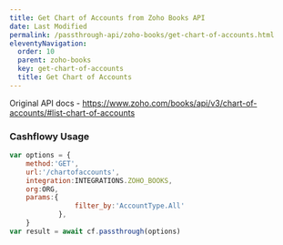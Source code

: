 ```yaml
---
title: Get Chart of Accounts from Zoho Books API
date: Last Modified 
permalink: /passthrough-api/zoho-books/get-chart-of-accounts.html
eleventyNavigation:
  order: 10
  parent: zoho-books
  key: get-chart-of-accounts
  title: Get Chart of Accounts
---
```


Original API docs - https://www.zoho.com/books/api/v3/chart-of-accounts/#list-chart-of-accounts

### Cashflowy Usage
``` js
var options = {
	method:'GET',
	url:'/chartofaccounts',
	integration:INTEGRATIONS.ZOHO_BOOKS,
	org:ORG,
	params:{
				filter_by:'AccountType.All'
			},
	}
var result = await cf.passthrough(options)
```